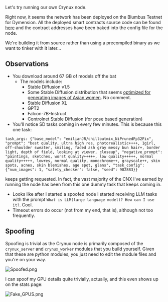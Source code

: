 Let's try running our own Crynux node.

Right now, it seems the network has been deployed on the Blumbus Testnet for Dymension. All the deployed smart contracts source code can be found [here](https://github.com/crynux-ai/crynux-contracts/tree/main/contracts) and the contract addresses have been baked into the config file for the node.

We're building it from source rather than using a precompiled binary as we want to tinker with it later...

## Observations

- You download around 67 GB of models off the bat
	- The models include:
		- Stable Diffusion v1.5
		- Some Stable Diffusion distribution that seems [optimized for generating images of Asian women](https://huggingface.co/emilianJR/chilloutmix_NiPrunedFp32Fix). No comment.
		- Stable Diffusion XL
		- GPT2
		- Falcon-7B-Instruct
		- Controlnet Stable Diffusion (for pose based generation)
- You'll notice SD tasks coming in every few minutes. This is because this one task:
  
```task_args: {"base_model": "emilianJR/chilloutmix_NiPrunedFp32Fix", "prompt": "best quality, ultra high res, photorealistic++++, 1girl, off-shoulder sweater, smiling, faded ash gray messy bun hair+, border light, depth of field, looking at viewer, closeup", "negative_prompt": "paintings, sketches, worst quality+++++, low quality+++++, normal quality+++++, lowres, normal quality, monochrome++, grayscale++, skin spots, acnes, skin blemishes, age spot, glans", "task_config": {"num_images": 1, "safety_checker": false, "seed": 982883}}```

keeps getting requested. In fact, the vast majority of the CNX I've earned by running the node has been from this one dummy task that keeps coming in.

- Looks like after I started a spoofed node I started receiving LLM tasks with the prompt `What is LLM(large language model)? How can I use it?`. Cool.
- Timeout errors do occur (not from my end, that is), although not too frequently.

## Spoofing

Spoofing is trivial as the Crynux node is primarily composed of the `crynux_server` and `crynux_worker` modules that you build yourself. Given that these are python modules, you just need to edit the module files and you're on your way.

![Spoofed.png](Spoofed.png)

I can spoof my GPU details quite trivially, actually, and this even shows up on the stats page:

![Fake_GPUS.png](Fake_GPUS.png)
